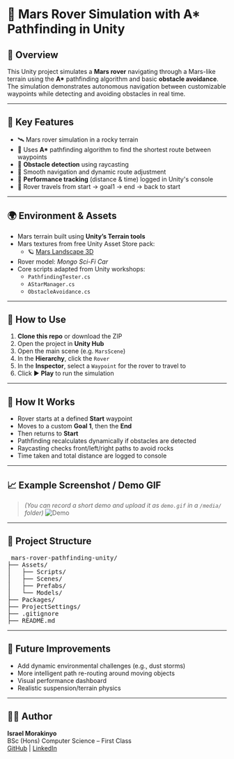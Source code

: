 # 🚀 Mars Rover Simulation with A* Pathfinding in Unity

## 🎯 Overview

This Unity project simulates a **Mars rover** navigating through a Mars-like terrain using the **A\*** pathfinding algorithm and basic **obstacle avoidance**. The simulation demonstrates autonomous navigation between customizable waypoints while detecting and avoiding obstacles in real time.

---

## 🧠 Key Features

- 🛰️ Mars rover simulation in a rocky terrain
- 🌌 Uses **A\*** pathfinding algorithm to find the shortest route between waypoints
- 🧱 **Obstacle detection** using raycasting
- 🤖 Smooth navigation and dynamic route adjustment
- 🧾 **Performance tracking** (distance & time) logged in Unity's console
- 🔁 Rover travels from start → goal1 → end → back to start

---

## 🌍 Environment & Assets

- Mars terrain built using **Unity’s Terrain tools**
- Mars textures from free Unity Asset Store pack:
  - 🪐 [Mars Landscape 3D](https://assetstore.unity.com/packages/3d/environments/landscapes/mars-landscape-3d-175814)
- Rover model: *Mongo Sci-Fi Car*
- Core scripts adapted from Unity workshops:
  - `PathfindingTester.cs`
  - `AStarManager.cs`
  - `ObstacleAvoidance.cs`

---

## 📂 How to Use

1. **Clone this repo** or download the ZIP
2. Open the project in **Unity Hub**
3. Open the main scene (e.g. `MarsScene`)
4. In the **Hierarchy**, click the `Rover`
5. In the **Inspector**, select a `Waypoint` for the rover to travel to
6. Click ▶️ **Play** to run the simulation

---

## 🧪 How It Works

- Rover starts at a defined **Start** waypoint
- Moves to a custom **Goal 1**, then the **End**
- Then returns to **Start**
- Pathfinding recalculates dynamically if obstacles are detected
- Raycasting checks front/left/right paths to avoid rocks
- Time taken and total distance are logged to console

---

## 📈 Example Screenshot / Demo GIF
> *(You can record a short demo and upload it as `demo.gif` in a `/media/` folder)*
![Demo](media/pathfinding_unity.gif)

---

## 📁 Project Structure
<pre> mars-rover-pathfinding-unity/
├── Assets/
│   ├── Scripts/
│   ├── Scenes/
│   ├── Prefabs/
│   └── Models/
├── Packages/
├── ProjectSettings/
├── .gitignore
├── README.md
</pre>

---

## 🚧 Future Improvements

- Add dynamic environmental challenges (e.g., dust storms)
- More intelligent path re-routing around moving objects
- Visual performance dashboard
- Realistic suspension/terrain physics

---

## 👨‍💻 Author

**Israel Morakinyo**  
BSc (Hons) Computer Science – First Class  
[GitHub](https://github.com/Crackedizzy) | [LinkedIn](https://www.linkedin.com/in/israel-morakinyo-98b00a204/)
